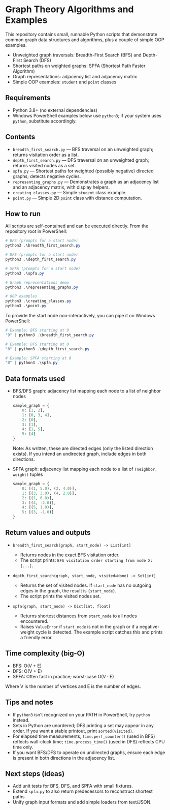 # Graph Theory Algorithms and Examples

This repository contains small, runnable Python scripts that demonstrate common graph data structures and algorithms, plus a couple of simple OOP examples.

- Unweighted graph traversals: Breadth-First Search (BFS) and Depth-First Search (DFS)
- Shortest paths on weighted graphs: SPFA (Shortest Path Faster Algorithm)
- Graph representations: adjacency list and adjacency matrix
- Simple OOP examples: `student` and `point` classes

## Requirements

- Python 3.8+ (no external dependencies)
- Windows PowerShell examples below use `python3`; if your system uses `python`, substitute accordingly.

## Contents

- `breadth_first_search.py` — BFS traversal on an unweighted graph; returns visitation order as a list.
- `depth_first_search.py` — DFS traversal on an unweighted graph; returns visited nodes as a set.
- `spfa.py` — Shortest paths for weighted (possibly negative) directed graphs; detects negative cycles.
- `representing_graphs.py` — Demonstrates a graph as an adjacency list and an adjacency matrix, with display helpers.
- `creating_classes.py` — Simple `student` class example.
- `point.py` — Simple 2D `point` class with distance computation.

## How to run

All scripts are self-contained and can be executed directly. From the repository root in PowerShell:

```powershell
# BFS (prompts for a start node)
python3 .\breadth_first_search.py

# DFS (prompts for a start node)
python3 .\depth_first_search.py

# SPFA (prompts for a start node)
python3 .\spfa.py

# Graph representations demo
python3 .\representing_graphs.py

# OOP examples
python3 .\creating_classes.py
python3 .\point.py
```

To provide the start node non-interactively, you can pipe it on Windows PowerShell:

```powershell
# Example: BFS starting at 9
"9" | python3 .\breadth_first_search.py

# Example: DFS starting at 0
"0" | python3 .\depth_first_search.py

# Example: SPFA starting at 0
"0" | python3 .\spfa.py
```

## Data formats used

- BFS/DFS graph: adjacency list mapping each node to a list of neighbor nodes
  ```python
  sample_graph = {
      0: [1, 2],
      1: [0, 3, 4],
      2: [0],
      3: [1],
      4: [1, 5],
      5: [4]
  }
  ```
  Note: As written, these are directed edges (only the listed direction exists). If you intend an undirected graph, include edges in both directions.

- SPFA graph: adjacency list mapping each node to a list of `(neighbor, weight)` tuples
  ```python
  sample_graph = {
      0: [(1, 5.0), (2, 4.0)],
      1: [(3, 3.0), (4, 2.0)],
      2: [(1, 6.0)],
      3: [(4, -2.0)],
      4: [(5, 1.0)],
      5: [(3, -1.0)]
  }
  ```

## Return values and outputs

- `breadth_first_search(graph, start_node) -> List[int]`
  - Returns nodes in the exact BFS visitation order.
  - The script prints: `BFS visitation order starting from node X: [...]`.

- `depth_first_search(graph, start_node, visited=None) -> Set[int]`
  - Returns the set of visited nodes. If `start_node` has no outgoing edges in the graph, the result is `{start_node}`.
  - The script prints the visited nodes set.

- `spfa(graph, start_node) -> Dict[int, float]`
  - Returns shortest distances from `start_node` to all nodes encountered.
  - Raises `ValueError` if `start_node` is not in the graph or if a negative-weight cycle is detected. The example script catches this and prints a friendly error.

## Time complexity (big-O)

- BFS: O(V + E)
- DFS: O(V + E)
- SPFA: Often fast in practice; worst-case O(V · E)

Where V is the number of vertices and E is the number of edges.

## Tips and notes

- If `python3` isn’t recognized on your PATH in PowerShell, try `python` instead.
- Sets in Python are unordered; DFS printing a set may appear in any order. If you want a stable printout, print `sorted(visited)`.
- For elapsed time measurements, `time.perf_counter()` (used in BFS) reflects wall-clock time; `time.process_time()` (used in DFS) reflects CPU time only.
- If you want BFS/DFS to operate on undirected graphs, ensure each edge is present in both directions in the adjacency list.

## Next steps (ideas)

- Add unit tests for BFS, DFS, and SPFA with small fixtures.
- Extend `spfa.py` to also return predecessors to reconstruct shortest paths.
- Unify graph input formats and add simple loaders from text/JSON.
